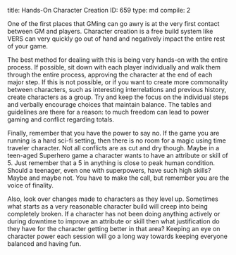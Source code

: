 title:          Hands-On Character Creation
ID:             659
type:           md
compile:        2



One of the first places that GMing can go awry is at the very first contact between GM and players. Character creation is a free build system like VERS can very quickly go out of hand and negatively impact the entire rest of your game.

The best method for dealing with this is being very hands-on with the entire process. If possible, sit down with each player individually and walk them through the entire process, approving the character at the end of each major step. If this is not possible, or if you want to create more commonality between characters, such as interesting interrelations and previous history, create characters as a group. Try and keep the focus on the individual steps and verbally encourage choices that maintain balance. The tables and guidelines are there for a reason: to much freedom can lead to power gaming and conflict regarding totals.

Finally, remember that you have the power to say no. If the game you are running is a hard sci-fi setting, then there is no room for a magic using time traveler character. Not all conflicts are as cut and dry though. Maybe in a teen-aged Superhero game a character wants to have an attribute or skill of 5. Just remember that a 5 in anything is close to peak human condition. Should a teenager, even one with superpowers, have such high skills? Maybe and maybe not. You have to make the call, but remember you are the voice of finality.

Also, look over changes made to characters as they level up. Sometimes what starts as a very reasonable character build will creep into being completely broken. If a character has not been doing anything actively or during downtime to improve an attribute or skill then what justification do they have for the character getting better in that area? Keeping an eye on character power each session will go a long way towards keeping everyone balanced and having fun.
